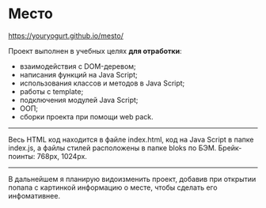 # Место

https://youryogurt.github.io/mesto/

Проект выполнен в учебных целях **для отработки**:

* взаимодействия с DOM-деревом;
* написания функций на Java Script;
* использования классов и методов в Java Script;
* работы с template;
* подключения модулей Java Script;
* ООП;
* сборки проекта при помощи web pack.

____

Весь HTML код находится в файле index.html, код на Java Script в папке index.js, а файлы стилей расположены в папке bloks по БЭМ.
Брейк-поинты: 768px, 1024px.

____

В дальнейшем я планирую видоизменить проект, добавив при открытии попапа с картинкой информацию о месте, чтобы сделать его инфомативнее.